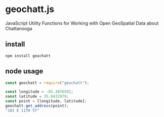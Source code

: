 # geochatt.js
JavaScript Utility Functions for Working with Open GeoSpatial Data about Chattanooga

## install
```
npm install geochatt
```

## node usage
```js
const geochatt = require("geochatt");

const longitude = -85.3076591;
const latitude = 35.0432979;
const point = [longitude, latitude];
geochatt.get_address(point);
"101 E 11TH ST"
```